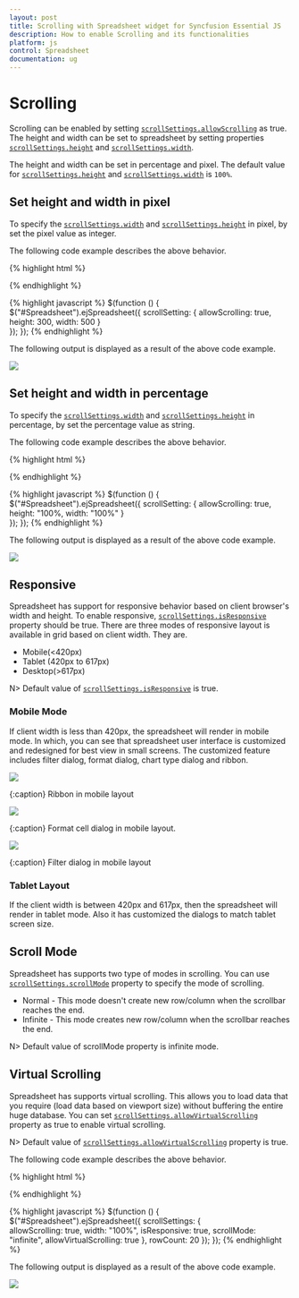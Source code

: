 ```yaml
---
layout: post
title: Scrolling with Spreadsheet widget for Syncfusion Essential JS
description: How to enable Scrolling and its functionalities
platform: js
control: Spreadsheet
documentation: ug
--- 
```


# Scrolling

Scrolling can be enabled by setting [`scrollSettings.allowScrolling`](https://help.syncfusion.com/api/js/ejspreadsheet#members:scrollsettings-allowscrolling "scrollSettings.allowScrolling") as true. The height and width can be set to spreadsheet by setting properties [`scrollSettings.height`](https://help.syncfusion.com/api/js/ejspreadsheet#members:scrollsettings-height "scrollSettings.height") and [`scrollSettings.width`](https://help.syncfusion.com/api/js/ejspreadsheet#members:scrollsettings-width "scrollSettings.width"). 

The height and width can be set in percentage and pixel. The default value for [`scrollSettings.height`](http://help.syncfusion.com/api/js/ejspreadsheet#members:scrollsettings-height "height") and [`scrollSettings.width`](http://help.syncfusion.com/api/js/ejspreadsheet#members:scrollsettings-width "width") is `100%`.

## Set height and width in pixel

To specify the [`scrollSettings.width`](http://help.syncfusion.com/api/js/ejspreadsheet#members:scrollsettings-width "scrollSettings.width") and [`scrollSettings.height`](http://help.syncfusion.com/api/js/ejspreadsheet#members:scrollsettings-height "scrollSettings.height") in pixel, by set the pixel value as integer. 

The following code example describes the above behavior.

{% highlight html %}
<div id="Spreadsheet"></div> 
{% endhighlight %}

{% highlight javascript %}
$(function () {
    $("#Spreadsheet").ejSpreadsheet({
        scrollSetting: {
            allowScrolling: true,
            height: 300,
            width: 500
        }   
    });
});
{% endhighlight %}

The following output is displayed as a result of the above code example.

![](Scrolling_images/Scrolling_img5.png)

## Set height and width in percentage

To specify the [`scrollSettings.width`](http://help.syncfusion.com/api/js/ejspreadsheet#members:scrollsettings-width "scrollSettings.width") and [`scrollSettings.height`](http://help.syncfusion.com/api/js/ejspreadsheet#members:scrollsettings-height "scrollSettings.height") in percentage, by set the percentage value as string. 

The following code example describes the above behavior.

{% highlight html %}
<div id="Spreadsheet"></div> 
{% endhighlight %}

{% highlight javascript %}
$(function () {
    $("#Spreadsheet").ejSpreadsheet({
        scrollSetting: {
            allowScrolling: true,
            height: "100%,
            width: "100%"
        }   
    });
});
{% endhighlight %}

The following output is displayed as a result of the above code example.

![](Scrolling_images/Scrolling_img6.png)

## Responsive

Spreadsheet has support for responsive behavior based on client browser's width and height. To enable responsive, [`scrollSettings.isResponsive`](https://help.syncfusion.com/api/js/ejspreadsheet#members:scrollsettings-isresponsive "scrollSettings.isResponsive") property should be true. There are three modes of responsive layout is available in grid based on client width. They are.

* Mobile(<420px)
* Tablet (420px to 617px)
* Desktop(>617px)

N> Default value of [`scrollSettings.isResponsive`](https://help.syncfusion.com/api/js/ejspreadsheet#members:scrollsettings-isresponsive "scrollSettings.isResponsive") is true.

### Mobile Mode

If client width is less than 420px, the spreadsheet will render in mobile mode. In which, you can see that spreadsheet user interface is customized and redesigned for best view in small screens. The customized feature includes filter dialog, format dialog, chart type dialog and ribbon.

![](Scrolling_images/Scrolling_img4.png)

{:caption}
Ribbon in mobile layout

![](Scrolling_images/Scrolling_img2.png)

{:caption}
Format cell dialog in mobile layout.

![](Scrolling_images/Scrolling_img3.png)

{:caption}
Filter dialog in mobile layout

### Tablet Layout

If the client width is between 420px and 617px, then the spreadsheet will render in tablet mode. Also it has customized the dialogs to match tablet screen size.

## Scroll Mode

Spreadsheet has supports two type of modes in scrolling. You can use [`scrollSettings.scrollMode`](https://help.syncfusion.com/api/js/ejspreadsheet#members:scrollsettings-scrollmode "scrollSettings.scrollMode") property to specify the mode of scrolling.

* Normal - This mode doesn't create new row/column when the scrollbar reaches the end.
* Infinite - This mode creates new row/column when the scrollbar reaches the end.

N> Default value of scrollMode property is infinite mode.

## Virtual Scrolling

Spreadsheet has supports virtual scrolling. This allows you to load data that you require (load data based on viewport size) without buffering the entire huge database. You can set [`scrollSettings.allowVirtualScrolling`](https://help.syncfusion.com/api/js/ejspreadsheet#members:scrollsettings-allowvirtualscrolling "scrollSettings.allowVirtualScrolling") property as true to enable virtual scrolling.

N> Default value of [`scrollSettings.allowVirtualScrolling`](https://help.syncfusion.com/api/js/ejspreadsheet#members:scrollsettings-allowvirtualscrolling "scrollSettings.allowVirtualScrolling") property is true.

The following code example describes the above behavior.

{% highlight html %}
<div id="Spreadsheet"></div> 
{% endhighlight %}

{% highlight javascript %}
$(function () {
    $("#Spreadsheet").ejSpreadsheet({
        scrollSettings: {   
            allowScrolling: true,
            width: "100%",
            isResponsive: true,
            scrollMode: "infinite",
            allowVirtualScrolling: true
        },
        rowCount: 20
    });
});
{% endhighlight %}

The following output is displayed as a result of the above code example.

![](Scrolling_images/Scrolling_img1.png)